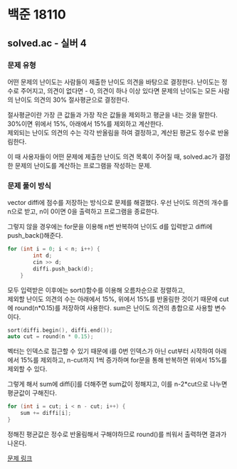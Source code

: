 # 백준 18110
## solved.ac - 실버 4
### 문제 유형

어떤 문제의 난이도는 사람들이 제출한 난이도 의견을 바탕으로 결정한다. 난이도는 정수로 주어지고,
의견이 없다면 - 0, 의견이 하나 이상 있다면 문제의 난이도는 모든 사람의 난이도 의견의 30% 절사평균으로 결정한다.

절사평균이란 가장 큰 값들과 가장 작은 값들을 제외하고 평균을 내는 것을 말한다. 30%이면 위에서 15%, 아래에서 15%를 제외하고 계산한다.   
제외되는 난이도 의견의 수는 각각 반올림을 하여 결정하고, 계산된 평균도 정수로 반올림한다. 

이 때 사용자들이 어떤 문제에 제출한 난이도 의견 목록이 주어질 때, solved.ac가 결정한 문제의 난이도를 계산하는 프로그램을 작성하는 문제.


### 문제 풀이 방식

vector<int> diffi에 점수를 저장하는 방식으로 문제를 해결했다.
우선 난이도 의견의 개수를 n으로 받고, n이 0이면 0을 출력하고 프로그램을 종료한다.

그렇지 않을 경우에는 for문을 이용해 n번 반복하여 난이도 d를 입력받고 diffi에 push_back()해준다.
~~~cpp
for (int i = 0; i < n; i++) {
        int d;
        cin >> d;
        diffi.push_back(d);
    }
~~~
모두 입력받은 이후에는 sort()함수를 이용해 오름차순으로 정렬하고,   
제외할 난이도 의견의 수는 아래에서 15%, 위에서 15%를 반올림한 것이기 때문에 cut에 round(n*0.15)를 저장하여 사용한다. sum은 난이도 의견의 총합으로 사용할 변수이다.   
~~~cpp
sort(diffi.begin(), diffi.end());
auto cut = round(n * 0.15);
~~~


벡터는 인덱스로 접근할 수 있기 때문에 i를 0번 인덱스가 아닌 cut부터 시작하여 아래에서 15%를 제외하고, n-cut까지 1씩 증가하며 for문을 통해 반복하면 위에서 15%를 제외할 수 있다.

그렇게 해서 sum에 diffi[i]를 더해주면 sum값이 정해지고, 이를 n-2*cut으로 나누면 평균값이 구해진다. 
~~~cpp
for (int i = cut; i < n - cut; i++) {
    sum += diffi[i];
}
~~~

정해진 평균값은 정수로 반올림해서 구해야하므로 round()를 씌워서 출력하면 결과가 나온다.

[문제 링크](https://github.com/tyshim0118/BJ-Codes/blob/main/BJ18110.cpp)
